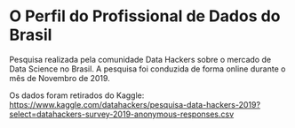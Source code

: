 # O Perfil do Profissional de Dados do Brasil

Pesquisa realizada pela comunidade Data Hackers sobre o mercado de Data Science no Brasil. A pesquisa foi conduzida de forma online durante o mês de Novembro de 2019.

Os dados foram retirados do Kaggle: https://www.kaggle.com/datahackers/pesquisa-data-hackers-2019?select=datahackers-survey-2019-anonymous-responses.csv

